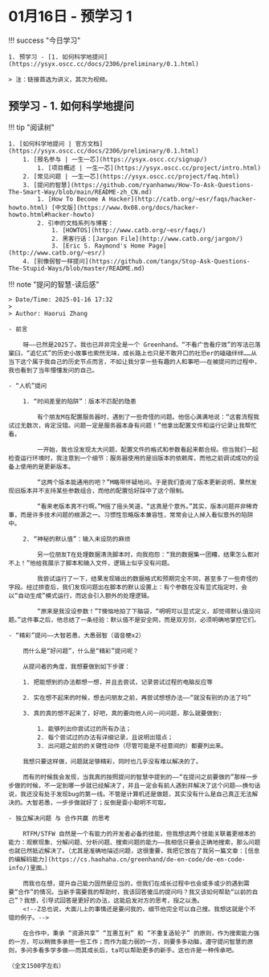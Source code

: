 # 01月16日 - 预学习 1

!!! success "今日学习"

    1. 预学习 - [1. 如何科学地提问](https://ysyx.oscc.cc/docs/2306/preliminary/0.1.html)

    > 注：链接首选为讲义，其次为视频。

## 预学习 - 1. 如何科学地提问

!!! tip "阅读树"

    1. [如何科学地提问 | 官方文档](https://ysyx.oscc.cc/docs/2306/preliminary/0.1.html)
        1. [报名参与 | 一生一芯](https://ysyx.oscc.cc/signup/)
            1. [项目概述 | 一生一芯](https://ysyx.oscc.cc/project/intro.html)
        2. [常见问题 | 一生一芯](https://ysyx.oscc.cc/project/faq.html)
        3. [提问的智慧](https://github.com/ryanhanwu/How-To-Ask-Questions-The-Smart-Way/blob/main/README-zh_CN.md)
            1. [How To Become A Hacker](http://catb.org/~esr/faqs/hacker-howto.html) [中文版](https://www.0x08.org/docs/hacker-howto.html#hacker-howto)
            2. 引申的文档系列与博客：
                1. [HOWTOS](http://www.catb.org/~esr/faqs/)
                2. 黑客行话：[Jargon File](http://www.catb.org/jargon/)
                3. [Eric S. Raymond's Home Page](http://www.catb.org/~esr/)
        4. [别像弱智一样提问](https://github.com/tangx/Stop-Ask-Questions-The-Stupid-Ways/blob/master/README.md)

!!! note "提问的智慧-读后感"

    > Date/Time: 2025-01-16 17:32
    > 
    > Author: Haorui Zhang

    - 前言
        
        呀——已然是2025了。我也已并非完全是一个 Greenhand。“不看广告看疗效”的写法已落窠臼，“追忆式”的历史小故事也索然无味，成长路上也只是不敢开口的社恐er的磕磕绊绊……从当下这个属于我自己的历史节点而言，不如让我分享一些有趣的人和事吧——在被提问的过程中，我也看到了当年懵懂发问的自己。

    - “人机”提问
<!--
        其实我在[提问の二三事](https://cs.haohaha.cn/greenhand/ask-question-zbt/ask-zbt/)中已然举了非常生动的例子，不过不妨让我们重温回顾这令人贻笑大方的一幕幕：
-->
        1. “时间差里的陷阱”：版本不匹配的隐患
            
            有个朋友M在配置服务器时，遇到了一些奇怪的问题。他信心满满地说：“这套流程我试过无数次，肯定没错。问题一定是服务器本身有问题！”他拿出配置文件和运行记录让我帮忙看。

            一开始，我也没发现太大问题，配置文件的格式和参数看起来都合规。但当我们一起检查运行环境时，我注意到一个细节：服务器使用的是旧版本的依赖库，而他之前调试成功的设备上使用的是更新版本。

            “这两个版本能通用的吧？”M略带怀疑地问。于是我们查阅了版本更新说明，果然发现旧版本并不支持某些参数组合，而他的配置恰好踩中了这个限制。

            “看来老版本真不行啊。”M摇了摇头笑道，“这真是个意外。”其实，版本问题并非稀奇事，而是许多技术问题的根源之一。习惯性忽略版本兼容性，常常会让人掉入看似意外的陷阱中。

        2. “神秘的默认值”：输入未设防的麻烦

            另一位朋友T在处理数据清洗脚本时，向我抱怨：“我的数据集一团糟，结果怎么都对不上！”他给我展示了脚本和输入文件，逻辑上似乎没有问题。

            我尝试运行了一下，结果发现输出的数据格式和预期完全不同，甚至多了一些奇怪的字段。经过排查后，我们发现问题出在脚本的默认设置上：有个参数在没有显式指定时，会以“自动生成”模式运行，而这会引入额外的处理逻辑。

            “原来是我没设参数！”T懊恼地拍了下脑袋，“明明可以显式定义，却觉得默认值没问题。”这件事之后，他总结了一条经验：默认值不是安全网，而是双刃剑，必须明确地掌控它们。

<!--
      
        1. 少有发生的选择性失明：**不看报错/报错信息中的关键词**
            
            H哥 刚开始用 mkdocs 编写博客的时候，可能不是很注意语法的强制要求。提交到 GitHub 上自动编译的时候出错了——没有通过。但他提问的时候只发他的源代码（甚至用的是 gedit ……），让 Z总 为其“赛博相面”。Z总 看不出其中玄虚，故发给我，我也难以辨别（zhr 内心 OS：这我上哪儿给您看出来去！）。但是我给出了一些常见的错误类型之后（比如用了 `\t`），他竟然否决了每一项——而后查看 GitHub 的报错信息时，报错信息分明清清楚楚写着用了 `\t` 导致无法编译通过，哈哈哈😂~

            这样的低级错误我想当然是很少出的啦，不管是 H哥 还是我自己啦。不过一定要警惕，毕竟当我“查遍全网”后才发现自己眼睛有疏漏的时候，是真的哭笑不得🤣。

        2. 躲不过去的红烧肉盖饭：**穷举法+就不看文档+更不看英文**

            Z总 当然段位高一些啦——他当然会认真查看报错，然后排查……果真如此吗？ 显然未必。
            
            可能是因为他经常喜欢采用论坛大神提供的一键方案吧，于是养成了“不动脑子”的好习惯（其实五年前玩刷机的我又何尝不是呢）。不对？穷举试一试；看看文档/说明书？小聪明够了，没耐心看；英文文档？更是避之若浼……那么当他来问已入门的我来之后，则不可避免地从“失败是成功之母”变为了“问我就成功支付！（谐音梗x1）😋”

            所以 保持勤奋，保持好奇 + 科学地分析问题、查找问题、解决问题，才是正道哇。
-->
      
    - “精彩”提问——大智若愚，大愚弱智（谐音梗x2）
      
        而什么是“好问题”，什么是“精彩”提问呢？

        从提问者的角度，我想要做到如下步骤：

        1. 把能想到的办法都想一想，并且去尝试，记录尝试过程的电脑反应等

        2. 实在想不起来的时候，想去问朋友之前，再尝试想想办法——“就没有别的办法了吗”

        3. 真的真的想不起来了，好吧，真的要向他人问一问问题，那么就要做到:

            1. 能够列出你尝试过的所有办法；
            2. 每个尝试过的办法有详细记录，且说明出错点；
            3. 出问题之前的的关键性动作（尽管可能是不经意间的）都要列出来。
        
        我想只要这样做，问题就足够精彩，同时也几乎没有难以解决的了。

        而有的时候我会发现，当我真的按照提问的智慧中提到的——“在提问之前要做的”那样一步步做的时候，不一定到哪一步就已经解决了，并且一定会有前人遇到并解决了这个问题——换句话说，我还没有处于发现bug的第一线。不管是计算机还是做题，其实没有什么是自己真正无法解决的。大智若愚，一步步做就好了；反倒是耍小聪明不可取。

    - 独立解决问题 与 合作共赢 的思考
        
        RTFM/STFW 自然是一个有能力的开发者必备的技能，但我想这两个技能关联着更根本的能力：观察现象、分解问题、分析问题、搜索问题的能力——我相信只要会正确地搜索，那么问题也就已然抵近解决了。（尤其是准确地描述问题，这很重要，我把它放在了我另一篇文章：[信息的编解码能力](https://cs.haohaha.cn/greenhand/de-en-code/de-en-code-info/)里面。）
        
        而我也在想，提升自己能力固然是应当的，但我们在成长过程中也会或多或少的遇到需要“合作”的情况。当新手需要我的帮助时，我该回答傻瓜的提问吗？我又该如何帮助“以前的自己”？我想，引导式回答是更好的办法，这能启发对方的思考，授之以渔。
        <!--Z总也说，大面儿上的事情还是要问我的，细节他完全可以自己搜。我想这就是个不错的例子。-->
        
        在合作中，秉承 “资源共享” “互惠互利” 和 “不重复造轮子” 的原则，作为搜索能力强的一方，可以稍微多承担一些工作；而作为能力弱的一方，则要多多动脑，遵守提问智慧的原则，多问多看多学多做——而其成长后，ta可以帮助更多的新手。这也许是一种传承吧。 

    （全文1500字左右）
